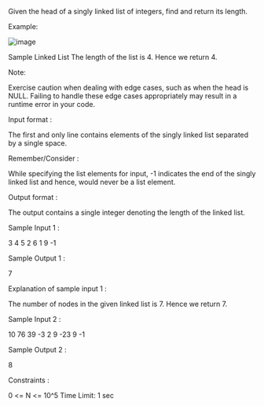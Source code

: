 Given the head of a singly linked list of integers, find and return its length.


Example:

![image](https://github.com/agrawalmalav/DSA/assets/51107910/70bc3e8a-d86b-4bf2-88d2-fa01755ecfea)



Sample Linked List
The length of the list is 4. Hence we return 4.


Note:

Exercise caution when dealing with edge cases, such as when the head is NULL. Failing to handle these edge cases appropriately may result in a runtime error in your code.

Input format :

The first and only line contains elements of the singly linked list separated by a single space. 

 Remember/Consider :

While specifying the list elements for input, -1 indicates the end of the singly linked list and hence, would never be a list element.

Output format :

The output contains a single integer denoting the length of the linked list.

Sample Input 1 :

3 4 5 2 6 1 9 -1

Sample Output 1 :

7


Explanation of sample input 1 :

The number of nodes in the given linked list is 7.
Hence we return 7.


Sample Input 2 :

10 76 39 -3 2 9 -23 9 -1

Sample Output 2 :

8

 Constraints :

0 <= N <= 10^5
Time Limit: 1 sec

